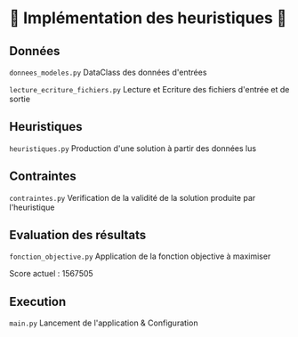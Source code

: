 # :floppy_disk: Implémentation des heuristiques :floppy_disk:

## Données

`donnees_modeles.py` DataClass des données d'entrées

`lecture_ecriture_fichiers.py` Lecture et Ecriture des fichiers d'entrée et de sortie

## Heuristiques

`heuristiques.py` Production d'une solution à partir des données lus

## Contraintes

`contraintes.py` Verification de la validité de la solution produite par l'heuristique

## Evaluation des résultats

`fonction_objective.py` Application de la fonction objective à maximiser

Score actuel : 1567505

## Execution

`main.py` Lancement de l'application & Configuration
